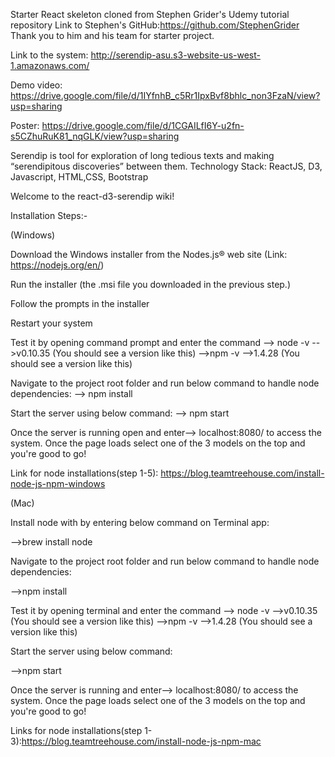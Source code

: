 Starter React skeleton cloned from Stephen Grider's Udemy tutorial repository
Link to Stephen's GitHub:https://github.com/StephenGrider
Thank you to him and his team for starter project.


Link to the system: http://serendip-asu.s3-website-us-west-1.amazonaws.com/

Demo video: https://drive.google.com/file/d/1IYfnhB_c5Rr1IpxBvf8bhlc_non3FzaN/view?usp=sharing 

Poster: https://drive.google.com/file/d/1CGAILfI6Y-u2fn-s5CZhuRuK81_nqGLK/view?usp=sharing

Serendip is tool for exploration of long tedious texts and making “serendipitous discoveries” between them. Technology Stack: ReactJS, D3, Javascript, HTML,CSS, Bootstrap

Welcome to the react-d3-serendip wiki!

Installation Steps:-

(Windows)

Download the Windows installer from the Nodes.js® web site (Link: https://nodejs.org/en/)

Run the installer (the .msi file you downloaded in the previous step.)

Follow the prompts in the installer

Restart your system

Test it by opening command prompt and enter the command --> node -v -->v0.10.35 (You should see a version like this) -->npm -v -->1.4.28 (You should see a version like this)

Navigate to the project root folder and run below command to handle node dependencies: --> npm install

Start the server using below command: --> npm start

Once the server is running open and enter--> localhost:8080/ to access the system. Once the page loads select one of the 3 models on the top and you're good to go!

Link for node installations(step 1-5): https://blog.teamtreehouse.com/install-node-js-npm-windows

(Mac)

Install node with by entering below command on Terminal app:

-->brew install node

Navigate to the project root folder and run below command to handle node dependencies:

-->npm install

Test it by opening terminal and enter the command --> node -v -->v0.10.35 (You should see a version like this) -->npm -v -->1.4.28 (You should see a version like this)

Start the server using below command:

-->npm start

Once the server is running and enter--> localhost:8080/ to access the system. Once the page loads select one of the 3 models on the top and you're good to go!

Links for node installations(step 1-3):https://blog.teamtreehouse.com/install-node-js-npm-mac
